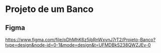 # Projeto de um Banco

## Figma
https://www.figma.com/file/pDhMhK6z5jbRnWxynJ7rT2/Projeto-Banco?type=design&node-id=0-1&mode=design&t=UFMDBkS238QWZJEv-0

